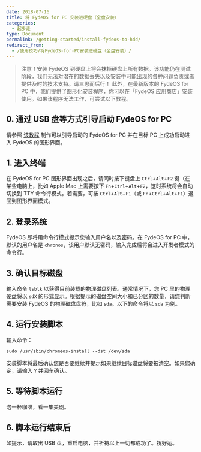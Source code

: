 ```yaml
---
date: 2018-07-16
title: 将 FydeOS for PC 安装进硬盘（全盘安装）
categories:
  - 起步走
type: Document
permalink: /getting-started/install-fydeos-to-hdd/
redirect_from:
  - /使用技巧/将FydeOS-for-PC安装进硬盘（全盘安装）/
---
```


>注意！安装 FydeOS 到硬盘上将会抹掉硬盘上所有数据。该功能仍在测试阶段，我们无法对潜在的数据丢失以及安装中可能出现的各种问题负责或者提供及时的技术支持。请三思而后行！
此外，在最新版本的 FydeOS for PC 中，我们提供了图形化安装程序，你可以在「FydeOS 应用商店」安装使用。如果该程序无法工作，可尝试以下教程。

## 0. 通过 USB 盘等方式引导启动 FydeOS for PC

请参照 [该教程](https://fydeos.com/instructions-pc/) 制作可以引导启动的 FydeOS for PC 并在目标 PC 上成功启动进入 FydeOS 的图形界面。

## 1. 进入终端

在 FydeOS for PC 图形界面出现之后，请同时按下键盘上 `Ctrl`+`Alt`+`F2` 键（在某些电脑上，比如 Apple Mac 上需要按下 `Fn`+`Ctrl`+`Alt`+`F2`，这时系统将会自动切换到 TTY 命令行模式。若需要，可按 `Ctrl`+`Alt`+`F1`（或 `Fn`+`Ctrl`+`Alt`+`F1`）退回到图形界面模式。

## 2. 登录系统

FydeOS 即将用命令行模式提示您输入用户名以及密码。在 FydeOS for PC 中，默认的用户名是 `chronos`，该用户默认无密码，输入完成后将会进入开发者模式的命令行。

## 3. 确认目标磁盘

输入命令 `lsblk` 以获得目前装载的物理磁盘列表。通常情况下，您 PC 里的物理硬盘将以 `sdX` 的形式显示。根据提示的磁盘空间大小和已分区的数量，请您判断需要安装 FydeOS 的物理磁盘盘符，比如 `sda`。以下的命令将以 `sda` 为例。

## 4. 运行安装脚本

输入命令：

```
sudo /usr/sbin/chromeos-install --dst /dev/sda
```

安装脚本将最后确认您是否要继续并提示如果继续目标磁盘将要被清空。如果您确定，请输入 `Y` 并回车确认。

## 5. 等待脚本运行

泡一杯咖啡，看一集美剧。

## 6. 脚本运行结束后

如提示，请取出 USB 盘，重启电脑，并祈祷以上一切都成功了。祝好运。
